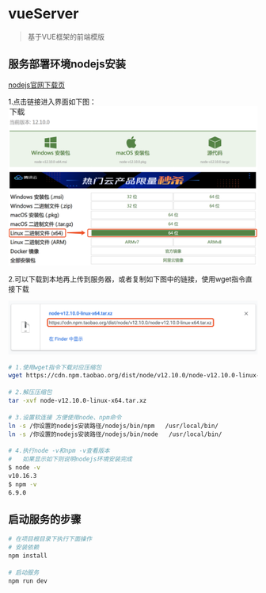 <h1 > vueServer </h1>

> 基于VUE框架的前端模版

<h2 > 服务部署环境nodejs安装 </h2>

[nodejs官网下载页](http://nodejs.cn/download/)

1.点击链接进入界面如下图：
![如果图片未显示，请检查路径](./src/images/vueServer-1.png)

2.可以下载到本地再上传到服务器，或者复制如下图中的链接，使用wget指令直接下载

![如果图片未显示，请检查路径](./src/images/vueServer-2.png)
```bash
# 1.使用wget指令下载对应压缩包
wget https://cdn.npm.taobao.org/dist/node/v12.10.0/node-v12.10.0-linux-x64.tar.xz

# 2.解压压缩包
tar -xvf node-v12.10.0-linux-x64.tar.xz

# 3.设置软连接 方便使用node、npm命令
ln -s /你设置的nodejs安装路径/nodejs/bin/npm   /usr/local/bin/ 
ln -s /你设置的nodejs安装路径/nodejs/bin/node   /usr/local/bin/

# 4.执行node -v和npm -v查看版本
#   如果显示如下则说明nodejs环境安装完成
$ node -v
v10.16.3
$ npm -v
6.9.0
```



<h2 > 启动服务的步骤 </h2>

``` bash
# 在项目根目录下执行下面操作
# 安装依赖
npm install

# 启动服务
npm run dev
```

